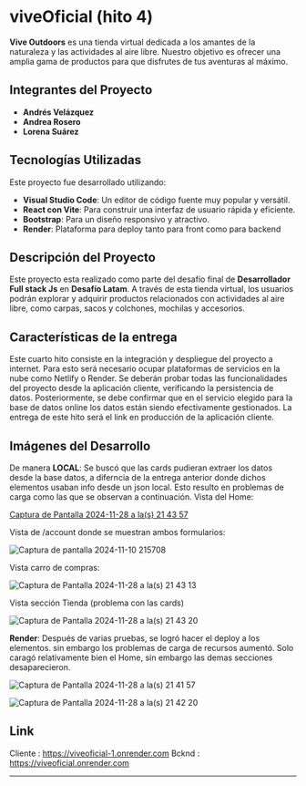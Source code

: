 # viveOficial (hito 4)

**Vive Outdoors** es una tienda virtual dedicada a los amantes de la naturaleza y las actividades al aire libre. Nuestro objetivo es ofrecer una amplia gama de productos para que disfrutes de tus aventuras al máximo.

## Integrantes del Proyecto

- **Andrés Velázquez**
- **Andrea Rosero**
- **Lorena Suárez**

## Tecnologías Utilizadas

Este proyecto fue desarrollado utilizando:

- **Visual Studio Code**: Un editor de código fuente muy popular y versátil.
- **React con Vite**: Para construir una interfaz de usuario rápida y eficiente.
- **Bootstrap**: Para un diseño responsivo y atractivo.
- **Render**: Plataforma para deploy tanto para front como para backend

## Descripción del Proyecto

Este proyecto esta realizado como parte del desafío final de **Desarrollador Full stack Js** en **Desafío Latam**. A través de esta tienda virtual, los usuarios podrán explorar y adquirir productos relacionados con actividades al aire libre, como carpas, sacos y colchones, mochilas y accesorios.

## Características de la entrega
Este cuarto hito consiste en la integración y despliegue del proyecto a internet.
Para esto será necesario ocupar plataformas de servicios en la nube como Netlify o Render.
Se deberán probar todas las funcionalidades del proyecto desde la aplicación cliente, verificando la persistencia de datos. Posteriormente, se debe confirmar que en el servicio elegido para la base de datos online los datos están siendo efectivamente gestionados.
La entrega de este hito será el link en producción de la aplicación cliente.

## Imágenes del Desarrollo
De manera **LOCAL**: Se buscó que las cards pudieran extraer los datos desde la base datos, a diferncia de la entrega anterior donde dichos elementos usaban info desde un json local. Esto resulto en problemas de carga como las que se observan a continuación. 
Vista del Home: 

[Captura de Pantalla 2024-11-28 a la(s) 21 43 57](https://github.com/user-attachments/assets/ffe787af-f7c6-4f0e-85e2-736736cb6971)


Vista de /account donde se muestran ambos formularios: 

![Captura de pantalla 2024-11-10 215708](https://github.com/user-attachments/assets/1bd25242-905b-40af-b09f-806d32abcdce)


Vista carro de compras:

![Captura de Pantalla 2024-11-28 a la(s) 21 43 13](https://github.com/user-attachments/assets/4d3e1a22-f73c-40f4-81d3-8e194b5903b4)


Vista sección Tienda (problema con las cards)

![Captura de Pantalla 2024-11-28 a la(s) 21 43 20](https://github.com/user-attachments/assets/51d75b54-3cdc-43be-bcfa-1558ed3afb1f)

 **Render**: Después de varias pruebas, se logró hacer el deploy a los elementos. sin embargo los problemas de carga de recursos aumentó. Solo caragó relativamente bien el Home, sin embargo las demas secciones desaparecieron.

![Captura de Pantalla 2024-11-28 a la(s) 21 41 57](https://github.com/user-attachments/assets/ba5c772e-edc0-48a7-b3bf-ff217bdf020f)


![Captura de Pantalla 2024-11-28 a la(s) 21 42 20](https://github.com/user-attachments/assets/d5b8ed15-bb2e-42d4-8ad5-af18e96cbde5)




## Link
Cliente : https://viveoficial-1.onrender.com
Bcknd : https://viveoficial.onrender.com

---

